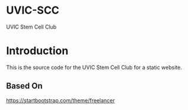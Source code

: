 # UVIC-SCC
UVIC Stem Cell Club

# Introduction
This is the source code for the UVIC Stem Cell Club for a static website.

## Based On
https://startbootstrap.com/theme/freelancer
